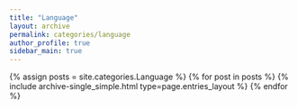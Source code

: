 ```yaml
---
title: "Language"
layout: archive
permalink: categories/language
author_profile: true
sidebar_main: true
---
```



{% assign posts = site.categories.Language %}
{% for post in posts %} {% include archive-single_simple.html type=page.entries_layout %} {% endfor %}

